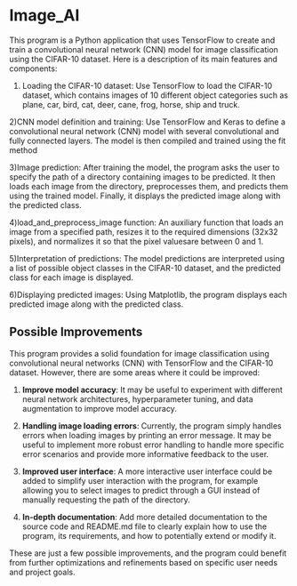 # Image_AI
This program is a Python application that uses TensorFlow to create and train a convolutional neural network (CNN) model for image classification using the CIFAR-10 dataset. Here is a description of its main features and components:

1) Loading the CIFAR-10 dataset: Use TensorFlow to load the CIFAR-10 dataset, which contains images of 10 different object categories such as plane, car, bird, cat, deer, cane, frog, horse, ship and truck.

2)CNN model definition and training: Use TensorFlow and Keras to define a convolutional neural network (CNN) model with several convolutional and fully connected layers. The model is then compiled and trained using the fit method

3)Image prediction: After training the model, the program asks the user to specify the path of a directory containing images to be predicted. It then loads each image from the directory, preprocesses them, and predicts them using the trained model. Finally, it displays the predicted image along with the predicted class.

4)load_and_preprocess_image function: An auxiliary function that loads an image from a specified path, resizes it to the required dimensions (32x32 pixels), and normalizes it so that the pixel values ​​are between 0 and 1.

5)Interpretation of predictions: The model predictions are interpreted using a list of possible object classes in the CIFAR-10 dataset, and the predicted class for each image is displayed.

6)Displaying predicted images: Using Matplotlib, the program displays each predicted image along with the predicted class.

## Possible Improvements

This program provides a solid foundation for image classification using convolutional neural networks (CNN) with TensorFlow and the CIFAR-10 dataset. However, there are some areas where it could be improved:

1. **Improve model accuracy**: It may be useful to experiment with different neural network architectures, hyperparameter tuning, and data augmentation to improve model accuracy.

2. **Handling image loading errors**: Currently, the program simply handles errors when loading images by printing an error message. It may be useful to implement more robust error handling to handle more specific error scenarios and provide more informative feedback to the user.

3. **Improved user interface**: A more interactive user interface could be added to simplify user interaction with the program, for example allowing you to select images to predict through a GUI instead of manually requesting the path of the directory.

4. **In-depth documentation**: Add more detailed documentation to the source code and README.md file to clearly explain how to use the program, its requirements, and how to potentially extend or modify it.

These are just a few possible improvements, and the program could benefit from further optimizations and refinements based on specific user needs and project goals.
